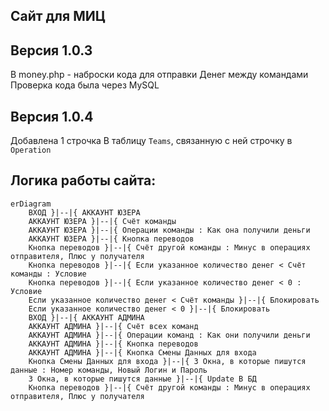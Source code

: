 ##  Сайт для МИЦ


## Версия 1.0.3

В money.php - наброски кода для отправки Денег между командами
Проверка кода была через MySQL

## Версия 1.0.4
Добавлена 1 строчка В таблицу `Teams`, связанную с ней строчку в `Operation`


## Логика работы сайта:
```mermaid
erDiagram
    ВХОД }|--|{ АККАУНТ ЮЗЕРА 
    АККАУНТ ЮЗЕРА }|--|{ Счёт команды 
    АККАУНТ ЮЗЕРА }|--|{ Операции команды : Как она получили деньги 
    АККАУНТ ЮЗЕРА }|--|{ Кнопка переводов 
    Кнопка переводов }|--|{ Счёт другой команды : Минус в операциях отправителя, Плюс у получателя
    Кнопка переводов }|--|{ Если указанное количество денег < Счёт команды : Условие
    Кнопка переводов }|--|{ Если указанное количество денег < 0 : Условие
    Если указанное количество денег < Счёт команды }|--|{ Блокировать
    Если указанное количество денег < 0 }|--|{ Блокировать
    ВХОД }|--|{ АККАУНТ АДМИНА
    АККАУНТ АДМИНА }|--|{ Счёт всех команд 
    АККАУНТ АДМИНА }|--|{ Операции команд : Как они получили деньги 
    АККАУНТ АДМИНА }|--|{ Кнопка переводов 
    АККАУНТ АДМИНА }|--|{ Кнопка Смены Данных для входа
    Кнопка Смены Данных для входа }|--|{ 3 Окна, в которые пишутся данные : Номер команды, Новый Логин и Пароль
    3 Окна, в которые пишутся данные }|--|{ Update В БД
    Кнопка переводов }|--|{ Счёт другой команды : Минус в операциях отправителя, Плюс у получателя 
    
```

